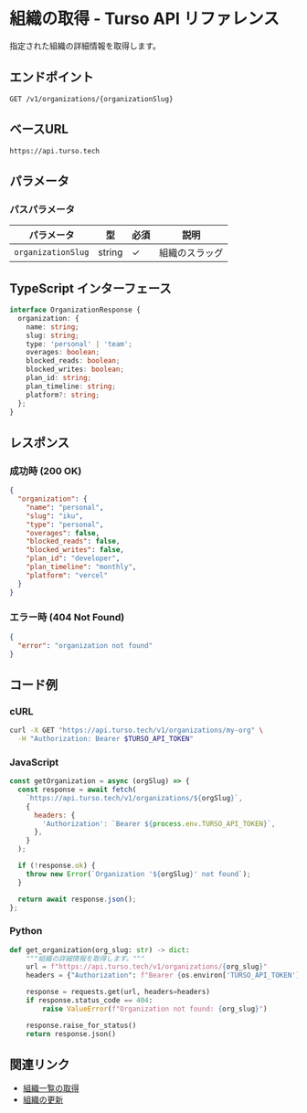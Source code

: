 # 組織の取得 - Turso API リファレンス

指定された組織の詳細情報を取得します。

## エンドポイント

```
GET /v1/organizations/{organizationSlug}
```

## ベースURL

```
https://api.turso.tech
```

## パラメータ

### パスパラメータ

| パラメータ | 型 | 必須 | 説明 |
|-----------|-----|------|------|
| `organizationSlug` | string | ✓ | 組織のスラッグ |

## TypeScript インターフェース

```typescript
interface OrganizationResponse {
  organization: {
    name: string;
    slug: string;
    type: 'personal' | 'team';
    overages: boolean;
    blocked_reads: boolean;
    blocked_writes: boolean;
    plan_id: string;
    plan_timeline: string;
    platform?: string;
  };
}
```

## レスポンス

### 成功時 (200 OK)

```json
{
  "organization": {
    "name": "personal",
    "slug": "iku",
    "type": "personal",
    "overages": false,
    "blocked_reads": false,
    "blocked_writes": false,
    "plan_id": "developer",
    "plan_timeline": "monthly",
    "platform": "vercel"
  }
}
```

### エラー時 (404 Not Found)

```json
{
  "error": "organization not found"
}
```

## コード例

### cURL

```bash
curl -X GET "https://api.turso.tech/v1/organizations/my-org" \
  -H "Authorization: Bearer $TURSO_API_TOKEN"
```

### JavaScript

```javascript
const getOrganization = async (orgSlug) => {
  const response = await fetch(
    `https://api.turso.tech/v1/organizations/${orgSlug}`,
    {
      headers: {
        'Authorization': `Bearer ${process.env.TURSO_API_TOKEN}`,
      },
    }
  );

  if (!response.ok) {
    throw new Error(`Organization '${orgSlug}' not found`);
  }

  return await response.json();
};
```

### Python

```python
def get_organization(org_slug: str) -> dict:
    """組織の詳細情報を取得します。"""
    url = f"https://api.turso.tech/v1/organizations/{org_slug}"
    headers = {"Authorization": f"Bearer {os.environ['TURSO_API_TOKEN']}"}

    response = requests.get(url, headers=headers)
    if response.status_code == 404:
        raise ValueError(f"Organization not found: {org_slug}")

    response.raise_for_status()
    return response.json()
```

## 関連リンク

- [組織一覧の取得](/docs/services/turso/docs/api-reference/organizations/list.md)
- [組織の更新](/docs/services/turso/docs/api-reference/organizations/update.md)
